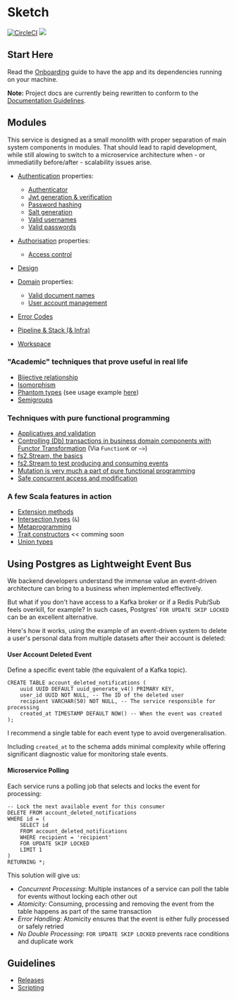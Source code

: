 # Sketch

[![CircleCI](https://dl.circleci.com/status-badge/img/gh/rafaelfiume/sketch/tree/main.svg?style=svg)](https://dl.circleci.com/status-badge/redirect/gh/rafaelfiume/sketch/tree/main) [<img src="https://img.shields.io/badge/dockerhub-images-blue.svg?logo=LOGO">](<https://hub.docker.com/repository/docker/rafaelfiume/sketch/general>)


## Start Here

Read the [Onboarding](docs/start-here/Onboarding.md) guide to have the app and its dependencies running on your machine.

**Note:** Project docs are currently being rewritten to conform to the [Documentation Guidelines](docs/best-practices/Documentation.md).

## Modules

This service is designed as a small monolith with proper separation of main system components in modules. That should lead to rapid development, while still alowing to switch to a microservice architecture when - or immediatilly before/after - scalability issues arise.

 - [Authentication](auth/README.md) properties:
   - [Authenticator](auth/src/test/scala/org/fiume/sketch/auth/AuthenticatorSpec.scala)
   - [Jwt generation & verification](auth/src/test/scala/org/fiume/sketch/auth/JwtIssuerSpec.scala)
   - [Password hashing](shared-auth/src/test/scala/org/fiume/sketch/shared/auth/HashedPasswordSpec.scala)
   - [Salt generation](shared-auth/src/test/scala/org/fiume/sketch/shared/auth/SaltSpec.scala)
   - [Valid usernames](shared-auth/src/test/scala/org/fiume/sketch/shared/auth/UsernameSpec.scala)
   - [Valid passwords](shared-auth/src/test/scala/org/fiume/sketch/shared/auth/PlainPasswordSpec.scala)

 - [Authorisation](docs/Authorisation.md) properties:
   - [Access control](auth/src/test/scala/org/fiume/sketch/auth/UsersManagerSpec.scala)

 - [Design](docs/Design.md)

 - [Domain](docs/Domain.md) properties:
   - [Valid document names](shared-domain/src/test/scala/org/fiume/sketch/shared/domain/documents/DocumentSpec.scala)
   - [User account management](auth/src/test/scala/org/fiume/sketch/auth/UsersManagerSpec.scala)

 - [Error Codes](docs/ErrorCodes.md)

 - [Pipeline & Stack (& Infra)](docs/Pipeline.md)

 - [Workspace](docs/Workspace.md)


### "Academic" techniques that prove useful in real life

 - [Bijective relationship](shared-components/src/test/scala/org/fiume/sketch/shared/common/ServiceStatusContractSpec.scala)
 - [Isomorphism](auth/src/test/scala/org/fiume/sketch/auth/KeyStringifierSpec.scala)
 - [Phantom types](shared-components/src/main/scala/org/fiume/sketch/shared/common/EntityId.scala) (see usage example [here](shared-components/src/test/scala/org/fiume/sketch/shared/common/EntityIdSpec.scala))
 - [Semigroups](shared-components/src/test/scala/org/fiume/sketch/shared/common/troubleshooting/ErrorDetailsLawsSpec.scala)

### Techniques with pure functional programming

 - [Applicatives and validation](shared-auth/src/main/scala/org/fiume/sketch/shared/auth/domain/Passwords.scala)
 - [Controlling (Db) transactions in business domain components with Functor Transformation](shared-components/src/main/scala/org/fiume/sketch/shared/common/algebras/Store.scala) (Via `FunctionK` or `~>`)
 - [fs2.Stream, the basics](shared-components/src/main/scala/org/fiume/sketch/shared/common/jobs/PeriodicJob.scala)
 - [fs2.Stream to test producing and consuming events](storage/src/it/scala/org/fiume/sketch/storage/auth0/postgres/PostgresAccountDeletedNotificationsStoreSpec.scala)
 - [Mutation is very much a part of pure functional programming](shared-auth/src/test/scala/org/fiume/sketch/shared/auth/testkit/UsersStoreContext.scala)
 - [Safe concurrent access and modification](https://github.com/rafaelfiume/sketch/blob/02b5e2b7bbeb6f1c0083ee9be8327b3bd61c13ae/storage/src/it/scala/org/fiume/sketch/storage/auth0/postgres/PostgresEventsStoreSpec.scala#L81)

### A few Scala features in action

 - [Extension methods](shared-account-management/src/main/scala/org/fiume/sketch/shared/account/management/http/model/AccountStateTransitionErrorSyntax.scala)
 - [Intersection types](shared-components/src/test/scala/org/fiume/sketch/shared/common/testkit/JobErrorHandlerContext.scala) (`&`)
 - [Metaprogramming](shared-components/src/main/scala/org/fiume/sketch/shared/common/EntityId.scala)
 - [Trait constructors]() << comming soon
 - [Union types](https://github.com/rafaelfiume/sketch/blob/e7371cb27144e1ab20790e5a80648d7b504e2904/auth/src/main/scala/org/fiume/sketch/auth/JwtIssuer.scala#L43)


## Using Postgres as Lightweight Event Bus

We backend developers understand the immense value an event-driven architecture can bring to a business when implemented effectively.

But what if you don't have access to a Kafka broker or if a Redis Pub/Sub feels overkill, for example?
In such cases, Postgres' `FOR UPDATE SKIP LOCKED` can be an excellent alternative.

Here's how it works, using the example of an event-driven system to delete a user's personal data from multiple datasets after their account is deleted:

#### User Account Deleted Event

Define a specific event table (the equivalent of a Kafka topic).

```
CREATE TABLE account_deleted_notifications (
    uuid UUID DEFAULT uuid_generate_v4() PRIMARY KEY,
    user_id UUID NOT NULL, -- The ID of the deleted user
    recipient VARCHAR(50) NOT NULL, -- The service responsible for processing
    created_at TIMESTAMP DEFAULT NOW() -- When the event was created
);
```

I recommend a single table for each event type to avoid overgeneralisation.

Including `created_at` to the schema adds minimal complexity while offering significant diagnostic value for monitoring stale events. 

#### Microservice Polling

Each service runs a polling job that selects and locks the event for processing:

```
-- Lock the next available event for this consumer
DELETE FROM account_deleted_notifications
WHERE id = (
    SELECT id
    FROM account_deleted_notifications
    WHERE recipient = 'recipient'
    FOR UPDATE SKIP LOCKED
    LIMIT 1
)
RETURNING *;
```

This solution will give us:
 - *Concurrent Processing*: Multiple instances of a service can poll the table for events without locking each other out
 - *Atomicity:* Consuming, processing and removing the event from the table happens as part of the same transaction
 - *Error Handling*: Atomicity ensures that the event is either fully processed or safely retried
 - *No Double Processing*: `FOR UPDATE SKIP LOCKED` prevents race conditions and duplicate work

## Guidelines

 - [Releases](docs/artigiani/Releases.md)
 - [Scripting](docs/artigiani/Scripting)
